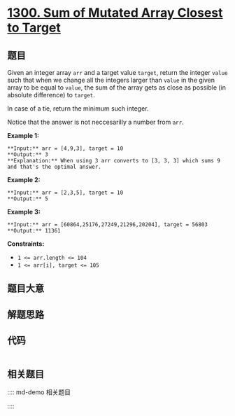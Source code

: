 # [1300. Sum of Mutated Array Closest to Target](https://leetcode.com/problems/sum-of-mutated-array-closest-to-target)

## 题目

Given an integer array `arr` and a target value `target`, return the integer
`value` such that when we change all the integers larger than `value` in the
given array to be equal to `value`, the sum of the array gets as close as
possible (in absolute difference) to `target`.

In case of a tie, return the minimum such integer.

Notice that the answer is not neccesarilly a number from `arr`.



**Example 1:**

    
    
    **Input:** arr = [4,9,3], target = 10
    **Output:** 3
    **Explanation:** When using 3 arr converts to [3, 3, 3] which sums 9 and that's the optimal answer.
    

**Example 2:**

    
    
    **Input:** arr = [2,3,5], target = 10
    **Output:** 5
    

**Example 3:**

    
    
    **Input:** arr = [60864,25176,27249,21296,20204], target = 56803
    **Output:** 11361
    



**Constraints:**

  * `1 <= arr.length <= 104`
  * `1 <= arr[i], target <= 105`


## 题目大意

## 解题思路

## 代码

```javascript

```

## 相关题目

:::: md-demo 相关题目

::::
